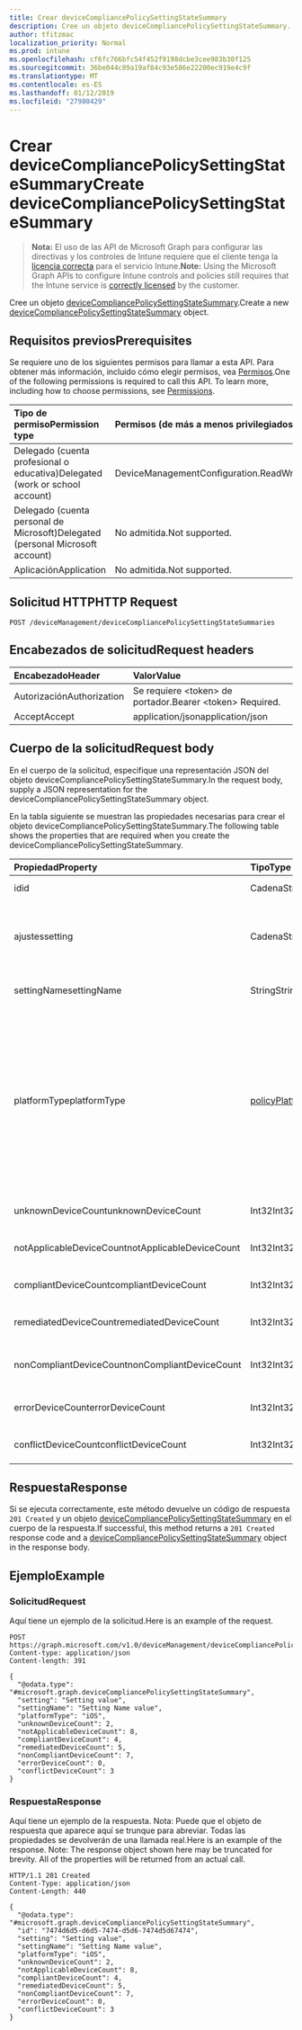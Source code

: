 ```yaml
---
title: Crear deviceCompliancePolicySettingStateSummary
description: Cree un objeto deviceCompliancePolicySettingStateSummary.
author: tfitzmac
localization_priority: Normal
ms.prod: intune
ms.openlocfilehash: cf6fc766bfc54f452f9198dcbe3cee983b30f125
ms.sourcegitcommit: 36be044c89a19af84c93e586e22200ec919e4c9f
ms.translationtype: MT
ms.contentlocale: es-ES
ms.lasthandoff: 01/12/2019
ms.locfileid: "27980429"
---
```

# <a name="create-devicecompliancepolicysettingstatesummary"></a><span data-ttu-id="8a7a4-103">Crear deviceCompliancePolicySettingStateSummary</span><span class="sxs-lookup"><span data-stu-id="8a7a4-103">Create deviceCompliancePolicySettingStateSummary</span></span>

> <span data-ttu-id="8a7a4-104">**Nota:** El uso de las API de Microsoft Graph para configurar las directivas y los controles de Intune requiere que el cliente tenga la [licencia correcta](https://go.microsoft.com/fwlink/?linkid=839381) para el servicio Intune.</span><span class="sxs-lookup"><span data-stu-id="8a7a4-104">**Note:** Using the Microsoft Graph APIs to configure Intune controls and policies still requires that the Intune service is [correctly licensed](https://go.microsoft.com/fwlink/?linkid=839381) by the customer.</span></span>

<span data-ttu-id="8a7a4-105">Cree un objeto [deviceCompliancePolicySettingStateSummary](../resources/intune-deviceconfig-devicecompliancepolicysettingstatesummary.md).</span><span class="sxs-lookup"><span data-stu-id="8a7a4-105">Create a new [deviceCompliancePolicySettingStateSummary](../resources/intune-deviceconfig-devicecompliancepolicysettingstatesummary.md) object.</span></span>
## <a name="prerequisites"></a><span data-ttu-id="8a7a4-106">Requisitos previos</span><span class="sxs-lookup"><span data-stu-id="8a7a4-106">Prerequisites</span></span>
<span data-ttu-id="8a7a4-p101">Se requiere uno de los siguientes permisos para llamar a esta API. Para obtener más información, incluido cómo elegir permisos, vea [Permisos](/graph/permissions-reference).</span><span class="sxs-lookup"><span data-stu-id="8a7a4-p101">One of the following permissions is required to call this API. To learn more, including how to choose permissions, see [Permissions](/graph/permissions-reference).</span></span>

|<span data-ttu-id="8a7a4-109">Tipo de permiso</span><span class="sxs-lookup"><span data-stu-id="8a7a4-109">Permission type</span></span>|<span data-ttu-id="8a7a4-110">Permisos (de más a menos privilegiados)</span><span class="sxs-lookup"><span data-stu-id="8a7a4-110">Permissions (from most to least privileged)</span></span>|
|:---|:---|
|<span data-ttu-id="8a7a4-111">Delegado (cuenta profesional o educativa)</span><span class="sxs-lookup"><span data-stu-id="8a7a4-111">Delegated (work or school account)</span></span>|<span data-ttu-id="8a7a4-112">DeviceManagementConfiguration.ReadWrite.All</span><span class="sxs-lookup"><span data-stu-id="8a7a4-112">DeviceManagementConfiguration.ReadWrite.All</span></span>|
|<span data-ttu-id="8a7a4-113">Delegado (cuenta personal de Microsoft)</span><span class="sxs-lookup"><span data-stu-id="8a7a4-113">Delegated (personal Microsoft account)</span></span>|<span data-ttu-id="8a7a4-114">No admitida.</span><span class="sxs-lookup"><span data-stu-id="8a7a4-114">Not supported.</span></span>|
|<span data-ttu-id="8a7a4-115">Aplicación</span><span class="sxs-lookup"><span data-stu-id="8a7a4-115">Application</span></span>|<span data-ttu-id="8a7a4-116">No admitida.</span><span class="sxs-lookup"><span data-stu-id="8a7a4-116">Not supported.</span></span>|

## <a name="http-request"></a><span data-ttu-id="8a7a4-117">Solicitud HTTP</span><span class="sxs-lookup"><span data-stu-id="8a7a4-117">HTTP Request</span></span>
<!-- {
  "blockType": "ignored"
}
-->
``` http
POST /deviceManagement/deviceCompliancePolicySettingStateSummaries
```

## <a name="request-headers"></a><span data-ttu-id="8a7a4-118">Encabezados de solicitud</span><span class="sxs-lookup"><span data-stu-id="8a7a4-118">Request headers</span></span>
|<span data-ttu-id="8a7a4-119">Encabezado</span><span class="sxs-lookup"><span data-stu-id="8a7a4-119">Header</span></span>|<span data-ttu-id="8a7a4-120">Valor</span><span class="sxs-lookup"><span data-stu-id="8a7a4-120">Value</span></span>|
|:---|:---|
|<span data-ttu-id="8a7a4-121">Autorización</span><span class="sxs-lookup"><span data-stu-id="8a7a4-121">Authorization</span></span>|<span data-ttu-id="8a7a4-122">Se requiere &lt;token&gt; de portador.</span><span class="sxs-lookup"><span data-stu-id="8a7a4-122">Bearer &lt;token&gt; Required.</span></span>|
|<span data-ttu-id="8a7a4-123">Accept</span><span class="sxs-lookup"><span data-stu-id="8a7a4-123">Accept</span></span>|<span data-ttu-id="8a7a4-124">application/json</span><span class="sxs-lookup"><span data-stu-id="8a7a4-124">application/json</span></span>|

## <a name="request-body"></a><span data-ttu-id="8a7a4-125">Cuerpo de la solicitud</span><span class="sxs-lookup"><span data-stu-id="8a7a4-125">Request body</span></span>
<span data-ttu-id="8a7a4-126">En el cuerpo de la solicitud, especifique una representación JSON del objeto deviceCompliancePolicySettingStateSummary.</span><span class="sxs-lookup"><span data-stu-id="8a7a4-126">In the request body, supply a JSON representation for the deviceCompliancePolicySettingStateSummary object.</span></span>

<span data-ttu-id="8a7a4-127">En la tabla siguiente se muestran las propiedades necesarias para crear el objeto deviceCompliancePolicySettingStateSummary.</span><span class="sxs-lookup"><span data-stu-id="8a7a4-127">The following table shows the properties that are required when you create the deviceCompliancePolicySettingStateSummary.</span></span>

|<span data-ttu-id="8a7a4-128">Propiedad</span><span class="sxs-lookup"><span data-stu-id="8a7a4-128">Property</span></span>|<span data-ttu-id="8a7a4-129">Tipo</span><span class="sxs-lookup"><span data-stu-id="8a7a4-129">Type</span></span>|<span data-ttu-id="8a7a4-130">Descripción</span><span class="sxs-lookup"><span data-stu-id="8a7a4-130">Description</span></span>|
|:---|:---|:---|
|<span data-ttu-id="8a7a4-131">id</span><span class="sxs-lookup"><span data-stu-id="8a7a4-131">id</span></span>|<span data-ttu-id="8a7a4-132">Cadena</span><span class="sxs-lookup"><span data-stu-id="8a7a4-132">String</span></span>|<span data-ttu-id="8a7a4-133">Clave de la entidad.</span><span class="sxs-lookup"><span data-stu-id="8a7a4-133">Key of the entity.</span></span>|
|<span data-ttu-id="8a7a4-134">ajustes</span><span class="sxs-lookup"><span data-stu-id="8a7a4-134">setting</span></span>|<span data-ttu-id="8a7a4-135">Cadena</span><span class="sxs-lookup"><span data-stu-id="8a7a4-135">String</span></span>|<span data-ttu-id="8a7a4-136">El nombre de la clase de configuración y el nombre de propiedad.</span><span class="sxs-lookup"><span data-stu-id="8a7a4-136">The setting class name and property name.</span></span>|
|<span data-ttu-id="8a7a4-137">settingName</span><span class="sxs-lookup"><span data-stu-id="8a7a4-137">settingName</span></span>|<span data-ttu-id="8a7a4-138">String</span><span class="sxs-lookup"><span data-stu-id="8a7a4-138">String</span></span>|<span data-ttu-id="8a7a4-139">Nombre de la configuración.</span><span class="sxs-lookup"><span data-stu-id="8a7a4-139">Name of the setting.</span></span>|
|<span data-ttu-id="8a7a4-140">platformType</span><span class="sxs-lookup"><span data-stu-id="8a7a4-140">platformType</span></span>|[<span data-ttu-id="8a7a4-141">policyPlatformType</span><span class="sxs-lookup"><span data-stu-id="8a7a4-141">policyPlatformType</span></span>](../resources/intune-deviceconfig-policyplatformtype.md)|<span data-ttu-id="8a7a4-142">Plataforma de configuración.</span><span class="sxs-lookup"><span data-stu-id="8a7a4-142">Setting platform.</span></span> <span data-ttu-id="8a7a4-143">Los valores posibles son: `android`, `iOS`, `macOS`, `windowsPhone81`, `windows81AndLater`, `windows10AndLater`, `androidWorkProfile` y `all`.</span><span class="sxs-lookup"><span data-stu-id="8a7a4-143">Possible values are: `android`, `iOS`, `macOS`, `windowsPhone81`, `windows81AndLater`, `windows10AndLater`, `androidWorkProfile`, `all`.</span></span>|
|<span data-ttu-id="8a7a4-144">unknownDeviceCount</span><span class="sxs-lookup"><span data-stu-id="8a7a4-144">unknownDeviceCount</span></span>|<span data-ttu-id="8a7a4-145">Int32</span><span class="sxs-lookup"><span data-stu-id="8a7a4-145">Int32</span></span>|<span data-ttu-id="8a7a4-146">Número de dispositivos desconocidos</span><span class="sxs-lookup"><span data-stu-id="8a7a4-146">Number of unknown devices</span></span>|
|<span data-ttu-id="8a7a4-147">notApplicableDeviceCount</span><span class="sxs-lookup"><span data-stu-id="8a7a4-147">notApplicableDeviceCount</span></span>|<span data-ttu-id="8a7a4-148">Int32</span><span class="sxs-lookup"><span data-stu-id="8a7a4-148">Int32</span></span>|<span data-ttu-id="8a7a4-149">Número de dispositivos no aplicables</span><span class="sxs-lookup"><span data-stu-id="8a7a4-149">Number of not applicable devices</span></span>|
|<span data-ttu-id="8a7a4-150">compliantDeviceCount</span><span class="sxs-lookup"><span data-stu-id="8a7a4-150">compliantDeviceCount</span></span>|<span data-ttu-id="8a7a4-151">Int32</span><span class="sxs-lookup"><span data-stu-id="8a7a4-151">Int32</span></span>|<span data-ttu-id="8a7a4-152">Número de dispositivos compatibles</span><span class="sxs-lookup"><span data-stu-id="8a7a4-152">Number of compliant devices</span></span>|
|<span data-ttu-id="8a7a4-153">remediatedDeviceCount</span><span class="sxs-lookup"><span data-stu-id="8a7a4-153">remediatedDeviceCount</span></span>|<span data-ttu-id="8a7a4-154">Int32</span><span class="sxs-lookup"><span data-stu-id="8a7a4-154">Int32</span></span>|<span data-ttu-id="8a7a4-155">Número de dispositivos corregidos</span><span class="sxs-lookup"><span data-stu-id="8a7a4-155">Number of remediated devices</span></span>|
|<span data-ttu-id="8a7a4-156">nonCompliantDeviceCount</span><span class="sxs-lookup"><span data-stu-id="8a7a4-156">nonCompliantDeviceCount</span></span>|<span data-ttu-id="8a7a4-157">Int32</span><span class="sxs-lookup"><span data-stu-id="8a7a4-157">Int32</span></span>|<span data-ttu-id="8a7a4-158">Número de dispositivos no compatibles</span><span class="sxs-lookup"><span data-stu-id="8a7a4-158">Number of NonCompliant devices</span></span>|
|<span data-ttu-id="8a7a4-159">errorDeviceCount</span><span class="sxs-lookup"><span data-stu-id="8a7a4-159">errorDeviceCount</span></span>|<span data-ttu-id="8a7a4-160">Int32</span><span class="sxs-lookup"><span data-stu-id="8a7a4-160">Int32</span></span>|<span data-ttu-id="8a7a4-161">Número de dispositivos con error</span><span class="sxs-lookup"><span data-stu-id="8a7a4-161">Number of error devices</span></span>|
|<span data-ttu-id="8a7a4-162">conflictDeviceCount</span><span class="sxs-lookup"><span data-stu-id="8a7a4-162">conflictDeviceCount</span></span>|<span data-ttu-id="8a7a4-163">Int32</span><span class="sxs-lookup"><span data-stu-id="8a7a4-163">Int32</span></span>|<span data-ttu-id="8a7a4-164">Número de dispositivos en conflicto</span><span class="sxs-lookup"><span data-stu-id="8a7a4-164">Number of conflict devices</span></span>|



## <a name="response"></a><span data-ttu-id="8a7a4-165">Respuesta</span><span class="sxs-lookup"><span data-stu-id="8a7a4-165">Response</span></span>
<span data-ttu-id="8a7a4-166">Si se ejecuta correctamente, este método devuelve un código de respuesta `201 Created` y un objeto [deviceCompliancePolicySettingStateSummary](../resources/intune-deviceconfig-devicecompliancepolicysettingstatesummary.md) en el cuerpo de la respuesta.</span><span class="sxs-lookup"><span data-stu-id="8a7a4-166">If successful, this method returns a `201 Created` response code and a [deviceCompliancePolicySettingStateSummary](../resources/intune-deviceconfig-devicecompliancepolicysettingstatesummary.md) object in the response body.</span></span>

## <a name="example"></a><span data-ttu-id="8a7a4-167">Ejemplo</span><span class="sxs-lookup"><span data-stu-id="8a7a4-167">Example</span></span>
### <a name="request"></a><span data-ttu-id="8a7a4-168">Solicitud</span><span class="sxs-lookup"><span data-stu-id="8a7a4-168">Request</span></span>
<span data-ttu-id="8a7a4-169">Aquí tiene un ejemplo de la solicitud.</span><span class="sxs-lookup"><span data-stu-id="8a7a4-169">Here is an example of the request.</span></span>
``` http
POST https://graph.microsoft.com/v1.0/deviceManagement/deviceCompliancePolicySettingStateSummaries
Content-type: application/json
Content-length: 391

{
  "@odata.type": "#microsoft.graph.deviceCompliancePolicySettingStateSummary",
  "setting": "Setting value",
  "settingName": "Setting Name value",
  "platformType": "iOS",
  "unknownDeviceCount": 2,
  "notApplicableDeviceCount": 8,
  "compliantDeviceCount": 4,
  "remediatedDeviceCount": 5,
  "nonCompliantDeviceCount": 7,
  "errorDeviceCount": 0,
  "conflictDeviceCount": 3
}
```

### <a name="response"></a><span data-ttu-id="8a7a4-170">Respuesta</span><span class="sxs-lookup"><span data-stu-id="8a7a4-170">Response</span></span>
<span data-ttu-id="8a7a4-p103">Aquí tiene un ejemplo de la respuesta. Nota: Puede que el objeto de respuesta que aparece aquí se trunque para abreviar. Todas las propiedades se devolverán de una llamada real.</span><span class="sxs-lookup"><span data-stu-id="8a7a4-p103">Here is an example of the response. Note: The response object shown here may be truncated for brevity. All of the properties will be returned from an actual call.</span></span>
``` http
HTTP/1.1 201 Created
Content-Type: application/json
Content-Length: 440

{
  "@odata.type": "#microsoft.graph.deviceCompliancePolicySettingStateSummary",
  "id": "7474d6d5-d6d5-7474-d5d6-7474d5d67474",
  "setting": "Setting value",
  "settingName": "Setting Name value",
  "platformType": "iOS",
  "unknownDeviceCount": 2,
  "notApplicableDeviceCount": 8,
  "compliantDeviceCount": 4,
  "remediatedDeviceCount": 5,
  "nonCompliantDeviceCount": 7,
  "errorDeviceCount": 0,
  "conflictDeviceCount": 3
}
```



